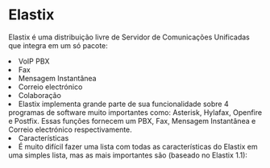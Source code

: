 # Elastix

Elastix é uma distribuição livre de Servidor de Comunicações Unificadas que integra em um só pacote:

<li>VoIP PBX</li>
<li>Fax</li>
<li>Mensagem Instantânea</li>
<li>Correio electrónico</li>
<li>Colaboração</li>
<li>Elastix implementa grande parte de sua funcionalidade sobre 4 programas de software muito importantes como: Asterisk, Hylafax, Openfire e Postfix. Essas funções fornecem um PBX, Fax, Mensagem Instantânea e Correio electrónico respectivamente.</li>
<li>Características</li>
<li>É muito difícil fazer uma lista com todas as características do Elastix em uma simples lista, mas as mais importantes são (baseado no Elastix 1.1):</li>

